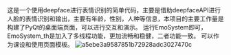 这是一个使用deepface进行表情识别的简单代码，主要是借助deepfaceAPI进行人脸的表情识别和输出，主要有年龄，性别，人种等信息，本项目的主要工作量是构建了PyQt的桌面端页面，可以进行交互和演示。
运行EmoSystem即可，EmoSystem_th是加入了多线程功能，更加流畅和稳健，二者功能一致。
可以作为课设和使用页面模板。
![a5ebe3a9587851b72928adc3027470c](https://github.com/user-attachments/assets/98986931-f1d1-4b3f-81f8-5769b84204d0)
